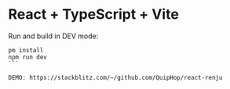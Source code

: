 # React + TypeScript + Vite

Run and build in DEV mode:

````
pm install
npm run dev
```

DEMO: https://stackblitz.com/~/github.com/QuipHop/react-renju
````
